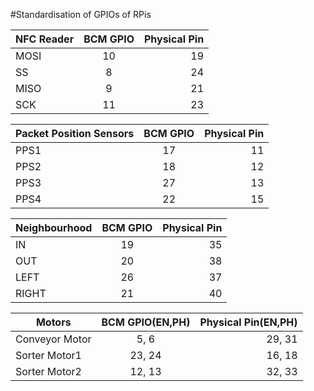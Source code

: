 #Standardisation of GPIOs of RPis


| NFC Reader   |  BCM GPIO  |  Physical Pin |
|--------------|:----------:|--------------:|
|     MOSI     |     10     |       19      |
|      SS      |      8     |       24      |
|     MISO     |      9     |       21      |
|     SCK      |     11     |       23      |


|Packet Position Sensors|  BCM GPIO  |  Physical Pin |
|--------------|:----------:|--------------:|
|     PPS1     |    17      |     11        |
|     PPS2     |    18      |     12        |
|     PPS3     |    27      |     13        |
|     PPS4     |    22      |     15        |


|Neighbourhood |  BCM GPIO  |  Physical Pin |
|--------------|:----------:|--------------:|
|     IN       |    19      |    35         |
|     OUT      |    20      |    38         |
|     LEFT     |    26      |    37         |
|     RIGHT    |    21      |    40         |


| Motors        | BCM GPIO(EN,PH)|Physical Pin(EN,PH)|
|---------------|:--------------:|------------------:|
|Conveyor Motor |     5, 6       |      29, 31       |
|Sorter Motor1  |   23, 24       |      16, 18       |          
|Sorter Motor2  |   12, 13       |      32, 33       |          

